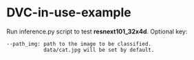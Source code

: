 # DVC-in-use-example
Run inference.py script to test **resnext101_32x4d**.
Optional key: 
```
--path_img: path to the image to be classified.
            data/cat.jpg will be set by default.  
```
